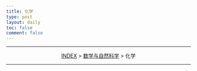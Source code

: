 ```yaml
---
title: 化学
type: post
layout: daily
toc: false
comment: false
---
```

---
<span><center>[INDEX](/gknows/index) > [数学与自然科学](/gknows/数学与自然科学) > 化学</center></span>

---
